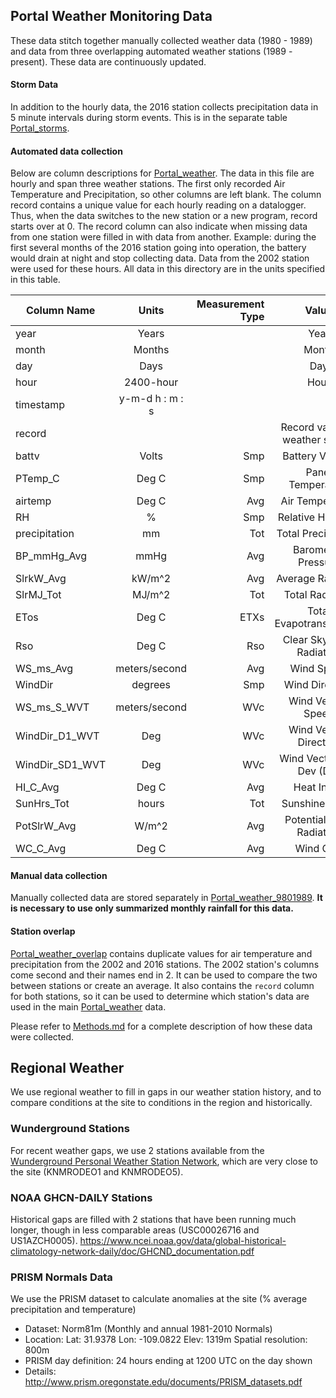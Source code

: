 ## Portal Weather Monitoring Data

These data stitch together manually collected weather data (1980 - 1989) and data from three overlapping automated weather stations (1989 - present). These data are continuously updated.

#### Storm Data
In addition to the hourly data, the 2016 station collects precipitation data in 5 minute intervals during storm events. This is in the separate table [Portal_storms](./Weather/Portal_storms.csv).

#### Automated data collection
Below are column descriptions for [Portal_weather](Portal_weather.csv). The data in this file are hourly and span three weather stations. The first only recorded Air Temperature and Precipitation, so other columns are left blank. The column record contains a unique value for each hourly reading on a datalogger. Thus, when the data switches to the new station or a new program, record starts over at 0. The record column can also indicate when missing data from one station were filled in with data from another. Example: during the first several months of the 2016 station going into operation, the battery would drain at night and stop collecting data. Data from the 2002 station were used for these hours. All data in this directory are in the units specified in this table.

| Column Name	| Units		| Measurement Type | Value |
| --------------|:-------------:| -----:|:-------------: |
| year		| Years		|	| Year			|	
| month		| Months	|	| Month			|	
| day		| Days		|	| Day			|
| hour		| 2400-hour	|	| Hour			|
| timestamp 	| y-m-d h : m : s	|	|			|
| record 	| 		|	| Record value on weather station 	|
| battv 	| Volts		| Smp	| Battery Voltage       |
| PTemp_C 	| Deg C		| Smp	| Panel Temperature 	|
| airtemp	| Deg C		| Avg	| Air Temperature	|
| RH 		| %		| Smp	| Relative Humidity 	|
| precipitation	| mm		| Tot	| Total Precipitation	|
| BP_mmHg_Avg	| mmHg		| Avg	| Barometric Pressure	|
| SlrkW_Avg	| kW/m^2	| Avg	| Average Radiation	|
| SlrMJ_Tot	| MJ/m^2	| Tot	| Total Radiation 	|
| ETos		| Deg C		| ETXs	| Total Evapotranspiration |
| Rso		| Deg C		| Rso	| Clear Sky Solar Radiation |
| WS_ms_Avg	| meters/second	| Avg	| Wind Speed		|
| WindDir	| degrees	| Smp	| Wind Direction	|
| WS_ms_S_WVT	| meters/second	| WVc	| Wind Vector: Speed	|
| WindDir_D1_WVT | Deg		| WVc	| Wind Vector: Direction |
| WindDir_SD1_WVT | Deg		| WVc	| Wind Vector: Std Dev (Dir) 	|
| HI_C_Avg	| Deg C		| Avg	| Heat Index		|
| SunHrs_Tot	| hours		| Tot	| Sunshine Hours 	|
| PotSlrW_Avg	| W/m^2		| Avg	| Potential Solar Radiation |
| WC_C_Avg	| Deg C		| Avg	| Wind Chill		|

#### Manual data collection

Manually collected data are stored separately in [Portal_weather_9801989](Portal_weather_19801989.csv). **It is necessary to use only summarized monthly rainfall for this data.** 

#### Station overlap
[Portal_weather_overlap](Portal_weather_overlap.csv) contains duplicate values for air temperature and precipitation from the 2002 and 2016 stations. The 2002 station's columns come second and their names end in 2. It can be used to compare the two between stations or create an average. It also contains the `record` column for both stations, so it can be used to determine which station's data are used in the main [Portal_weather](Portal_weather.csv) data.

Please refer to [Methods.md](../SiteandMethods/Methods.md) for a complete description of how these data were collected.

## Regional Weather
We use regional weather to fill in gaps in our weather station history, and to compare conditions at the site to conditions in the region and historically.

### Wunderground Stations
For recent weather gaps, we use 2 stations available from the [Wunderground Personal Weather Station Network](https://www.wunderground.com/pws/overview), which are very close to the site (KNMRODEO1 and KNMRODEO5).

### NOAA GHCN-DAILY Stations
Historical gaps are filled with 2 stations that have been running much longer, though in less comparable areas (USC00026716 and US1AZCH0005). https://www.ncei.noaa.gov/data/global-historical-climatology-network-daily/doc/GHCND_documentation.pdf

### PRISM Normals Data
We use the PRISM dataset to calculate anomalies at the site (% average precipitation and temperature)
* Dataset: Norm81m (Monthly and annual 1981-2010 Normals)
* Location:  Lat: 31.9378   Lon: -109.0822   Elev: 1319m Spatial resolution: 800m
* PRISM day definition: 24 hours ending at 1200 UTC on the day shown
* Details: http://www.prism.oregonstate.edu/documents/PRISM_datasets.pdf

